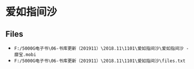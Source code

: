 # 爱如指间沙

## Files

- `F:/5000G电子书\06-书库更新（201911）\2018.11\1101\爱如指间沙\爱如指间沙 - 靡宝.mobi`
- `F:/5000G电子书\06-书库更新（201911）\2018.11\1101\爱如指间沙\files.txt`
